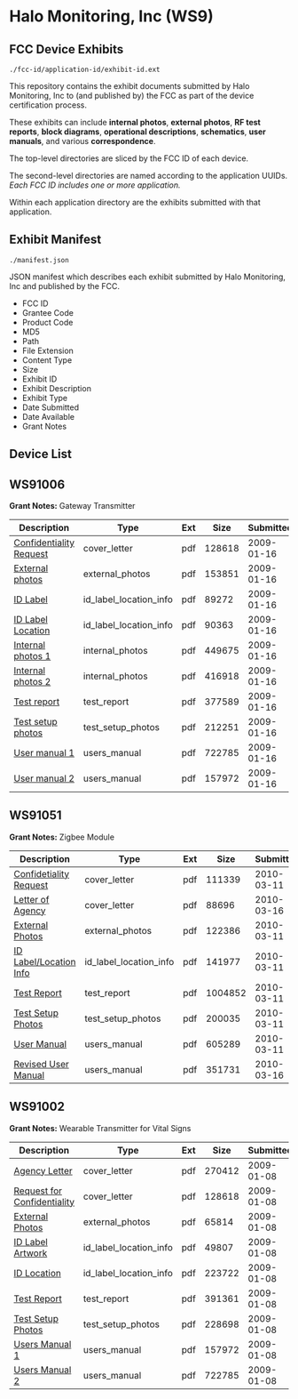 # Halo Monitoring, Inc (WS9)
## FCC Device Exhibits

```
./fcc-id/application-id/exhibit-id.ext
```

This repository contains the exhibit documents submitted by Halo Monitoring, Inc to (and published by) the FCC as part of the device certification process.

These exhibits can include **internal photos**, **external photos**, **RF test reports**, **block diagrams**, **operational descriptions**, **schematics**, **user manuals**, and various **correspondence**.

The top-level directories are sliced by the FCC ID of each device.

The second-level directories are named according to the application UUIDs. *Each FCC ID includes one or more application.*

Within each application directory are the exhibits submitted with that application. 

## Exhibit Manifest

```
./manifest.json
```

JSON manifest which describes each exhibit submitted by Halo Monitoring, Inc and published by the FCC.

- FCC ID
- Grantee Code
- Product Code
- MD5
- Path
- File Extension
- Content Type
- Size
- Exhibit ID
- Exhibit Description
- Exhibit Type
- Date Submitted
- Date Available
- Grant Notes

## Device List
## WS91006
**Grant Notes:** Gateway Transmitter

| Description | Type | Ext | Size | Submitted | Available |
| ----------- | ---- | --- | ---- | --------- | --------- |
| [Confidentiality Request](WS91006/9dccb69c4fa8b39d2f0900060e7dbdf8/1053793.pdf) | cover_letter | pdf | 128618 | 2009-01-16 | 2009-01-16 |
| [External photos](WS91006/9dccb69c4fa8b39d2f0900060e7dbdf8/1057810.pdf) | external_photos | pdf | 153851 | 2009-01-16 | 2009-03-02 |
| [ID Label](WS91006/9dccb69c4fa8b39d2f0900060e7dbdf8/1057813.pdf) | id_label_location_info | pdf | 89272 | 2009-01-16 | 2009-01-16 |
| [ID Label Location](WS91006/9dccb69c4fa8b39d2f0900060e7dbdf8/1057814.pdf) | id_label_location_info | pdf | 90363 | 2009-01-16 | 2009-01-16 |
| [Internal photos 1](WS91006/9dccb69c4fa8b39d2f0900060e7dbdf8/1057807.pdf) | internal_photos | pdf | 449675 | 2009-01-16 | 2009-03-02 |
| [Internal photos 2](WS91006/9dccb69c4fa8b39d2f0900060e7dbdf8/1057808.pdf) | internal_photos | pdf | 416918 | 2009-01-16 | 2009-03-02 |
| [Test report](WS91006/9dccb69c4fa8b39d2f0900060e7dbdf8/1057815.pdf) | test_report | pdf | 377589 | 2009-01-16 | 2009-01-16 |
| [Test setup photos](WS91006/9dccb69c4fa8b39d2f0900060e7dbdf8/1057809.pdf) | test_setup_photos | pdf | 212251 | 2009-01-16 | 2009-03-02 |
| [User manual 1](WS91006/9dccb69c4fa8b39d2f0900060e7dbdf8/1053804.pdf) | users_manual | pdf | 722785 | 2009-01-16 | 2009-03-02 |
| [User manual 2](WS91006/9dccb69c4fa8b39d2f0900060e7dbdf8/1053803.pdf) | users_manual | pdf | 157972 | 2009-01-16 | 2009-03-02 |
## WS91051
**Grant Notes:** Zigbee Module

| Description | Type | Ext | Size | Submitted | Available |
| ----------- | ---- | --- | ---- | --------- | --------- |
| [Confidetiality Request](WS91051/210ad4ba57233422a88f9d8007fc5289/1251032.pdf) | cover_letter | pdf | 111339 | 2010-03-11 | 2010-03-11 |
| [Letter of Agency](WS91051/210ad4ba57233422a88f9d8007fc5289/1252925.pdf) | cover_letter | pdf | 88696 | 2010-03-16 | 2010-03-11 |
| [External Photos](WS91051/210ad4ba57233422a88f9d8007fc5289/1251053.pdf) | external_photos | pdf | 122386 | 2010-03-11 | 2010-03-11 |
| [ID Label/Location Info](WS91051/210ad4ba57233422a88f9d8007fc5289/1251033.pdf) | id_label_location_info | pdf | 141977 | 2010-03-11 | 2010-03-11 |
| [Test Report](WS91051/210ad4ba57233422a88f9d8007fc5289/1251037.pdf) | test_report | pdf | 1004852 | 2010-03-11 | 2010-03-11 |
| [Test Setup Photos](WS91051/210ad4ba57233422a88f9d8007fc5289/1251038.pdf) | test_setup_photos | pdf | 200035 | 2010-03-11 | 2010-03-11 |
| [User Manual](WS91051/210ad4ba57233422a88f9d8007fc5289/1251054.pdf) | users_manual | pdf | 605289 | 2010-03-11 | 2010-03-11 |
| [Revised User Manual](WS91051/210ad4ba57233422a88f9d8007fc5289/1252924.pdf) | users_manual | pdf | 351731 | 2010-03-16 | 2010-03-11 |
## WS91002
**Grant Notes:** Wearable Transmitter for Vital Signs

| Description | Type | Ext | Size | Submitted | Available |
| ----------- | ---- | --- | ---- | --------- | --------- |
| [Agency Letter](WS91002/4b498bcf44460f9ef1a2d356ce8b3a98/1053792.pdf) | cover_letter | pdf | 270412 | 2009-01-08 | 2009-01-08 |
| [Request for Confidentiality](WS91002/4b498bcf44460f9ef1a2d356ce8b3a98/1053793.pdf) | cover_letter | pdf | 128618 | 2009-01-08 | 2009-01-08 |
| [External Photos](WS91002/4b498bcf44460f9ef1a2d356ce8b3a98/1053795.pdf) | external_photos | pdf | 65814 | 2009-01-08 | 2009-02-22 |
| [ID Label Artwork](WS91002/4b498bcf44460f9ef1a2d356ce8b3a98/1053796.pdf) | id_label_location_info | pdf | 49807 | 2009-01-08 | 2009-01-08 |
| [ID Location](WS91002/4b498bcf44460f9ef1a2d356ce8b3a98/1053797.pdf) | id_label_location_info | pdf | 223722 | 2009-01-08 | 2009-01-08 |
| [Test Report](WS91002/4b498bcf44460f9ef1a2d356ce8b3a98/1053801.pdf) | test_report | pdf | 391361 | 2009-01-08 | 2009-01-08 |
| [Test Setup Photos](WS91002/4b498bcf44460f9ef1a2d356ce8b3a98/1053802.pdf) | test_setup_photos | pdf | 228698 | 2009-01-08 | 2009-02-22 |
| [Users Manual 1](WS91002/4b498bcf44460f9ef1a2d356ce8b3a98/1053803.pdf) | users_manual | pdf | 157972 | 2009-01-08 | 2009-02-22 |
| [Users Manual 2](WS91002/4b498bcf44460f9ef1a2d356ce8b3a98/1053804.pdf) | users_manual | pdf | 722785 | 2009-01-08 | 2009-02-22 |
